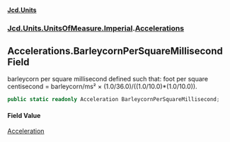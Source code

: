 #### [Jcd.Units](index.md 'index')
### [Jcd.Units.UnitsOfMeasure.Imperial](Jcd.Units.UnitsOfMeasure.Imperial.md 'Jcd.Units.UnitsOfMeasure.Imperial').[Accelerations](Accelerations.md 'Jcd.Units.UnitsOfMeasure.Imperial.Accelerations')

## Accelerations.BarleycornPerSquareMillisecond Field

barleycorn per square millisecond defined such that: foot per square centisecond = barleycorn/ms² ×
(1.0/36.0)/((1.0/10.0)*(1.0/10.0)).

```csharp
public static readonly Acceleration BarleycornPerSquareMillisecond;
```

#### Field Value
[Acceleration](Acceleration.md 'Jcd.Units.UnitTypes.Acceleration')